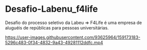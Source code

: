 # Desafio-Labenu_f4life
Desafio do processo seletivo da Labeu => F4Life é uma empresa de aluguéis de repúblicas para pessoas universitárias.




https://user-images.githubusercontent.com/93625964/159173183-5296c483-0f34-4832-9a43-49281112ddfc.mp4

